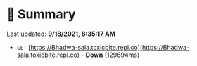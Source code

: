 # 📖 Summary
Last updated: **9/18/2021, 8:35:17 AM**

- `GET` [https://Bhadwa-sala.toxicblte.repl.co](https://Bhadwa-sala.toxicblte.repl.co) - **Down** (129694ms)
